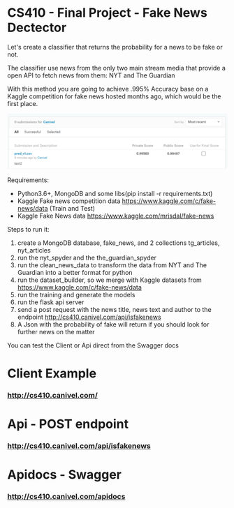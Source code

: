 # CS410 - Final Project - Fake News Dectector

Let's create a classifier that returns the probability for a news to be fake or not.

The classifier use news from the only two main stream media that provide a open API to fetch news from them: NYT and The Guardian

With this method you are going to achieve .995% Accuracy base on a Kaggle competition for fake news hosted months ago, which would be the first place.

![Kaggle First Place Fake News](https://github.com/canivel/cs410_fake_news_detector/blob/master/imgs_readme/sub-kaggle.png)


Requirements:
* Python3.6+, MongoDB and some libs(pip install -r requirements.txt)
* Kaggle Fake news competition data https://www.kaggle.com/c/fake-news/data (Train and Test)
* Kaggle Fake News data https://www.kaggle.com/mrisdal/fake-news 


Steps to run it:

1. create a MongoDB database, fake_news, and 2 collections tg_articles, nyt_articles
2. run the nyt_spyder and the the_guardian_spyder
3. run the clean_news_data to transform the data from NYT and The Guardian into a better format for python
4. run the dataset_builder, so we merge with Kaggle datasets from https://www.kaggle.com/c/fake-news/data
5. run the training and generate the models
6. run the flask api server
7. send a post request with the news title, news text and author to the endpoint http://cs410.canivel.com/api/isfakenews
8. A Json with the probability of fake will return if you should look for further news on the matter

You can test the Client or Api direct from the Swagger docs

# Client Example
### http://cs410.canivel.com/
# Api - POST endpoint
### http://cs410.canivel.com/api/isfakenews
# Apidocs - Swagger
### http://cs410.canivel.com/apidocs

